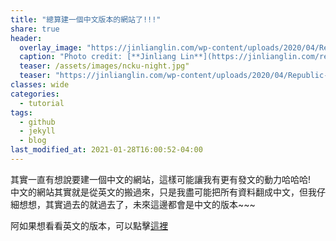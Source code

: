 ```yaml
---
title: "總算建一個中文版本的網站了!!!"
share: true
header:
  overlay_image: "https://jinlianglin.com/wp-content/uploads/2020/04/Republic-of-China-National-Flag.png"
  caption: "Photo credit: [**Jinliang Lin**](https://jinlianglin.com/republic-of-china-flag-color-rgb-hex-code/)"
  teaser: /assets/images/ncku-night.jpg"
  teaser: "https://jinlianglin.com/wp-content/uploads/2020/04/Republic-of-China-National-Flag.png"
classes: wide
categories:
  - tutorial
tags:
  - github
  - jekyll
  - blog
last_modified_at: 2021-01-28T16:00:52-04:00
---
```


其實一直有想說要建一個中文的網站，這樣可能讓我有更有發文的動力哈哈哈!
<br>
中文的網站其實就是從英文的搬過來，只是我盡可能把所有資料翻成中文，但我仔細想想，其實過去的就過去了，未來這邊都會是中文的版本~~~

阿如果想看看英文的版本，可以點擊[這裡](https://genius92606.github.io)


